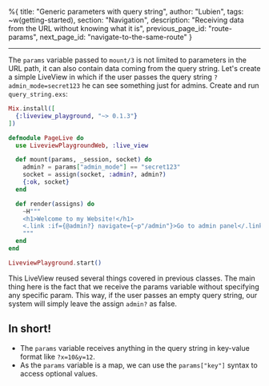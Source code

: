 %{
title: "Generic parameters with query string",
author: "Lubien",
tags: ~w(getting-started),
section: "Navigation",
description: "Receiving data from the URL without knowing what it is",
previous_page_id: "route-params",
next_page_id: "navigate-to-the-same-route"
}

---

The `params` variable passed to `mount/3` is not limited to parameters in the URL path, it can also contain data coming from the query string. Let's create a simple LiveView in which if the user passes the query string `?admin_mode=secret123` he can see something just for admins. Create and run `query_string.exs`:

```elixir
Mix.install([
  {:liveview_playground, "~> 0.1.3"}
])

defmodule PageLive do
  use LiveviewPlaygroundWeb, :live_view

  def mount(params, _session, socket) do
    admin? = params["admin_mode"] == "secret123"
    socket = assign(socket, :admin?, admin?)
    {:ok, socket}
  end

  def render(assigns) do
    ~H"""
    <h1>Welcome to my Website!</h1>
    <.link :if={@admin?} navigate={~p"/admin"}>Go to admin panel</.link>
    """
  end
end

LiveviewPlayground.start()
```

This LiveView reused several things covered in previous classes. The main thing here is the fact that we receive the params variable without specifying any specific param. This way, if the user passes an empty query string, our system will simply leave the assign `admin?` as false.

## In short!

- The `params` variable receives anything in the query string in key-value format like `?x=10&y=12`.
- As the `params` variable is a map, we can use the `params["key"]` syntax to access optional values.
